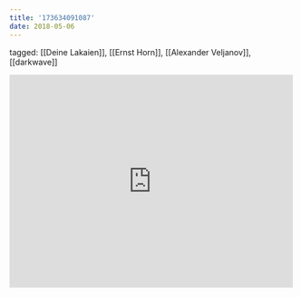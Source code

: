 ```yaml
---
title: '173634091087'
date: 2018-05-06
---
```

tagged: [[Deine Lakaien]], [[Ernst Horn]], [[Alexander Veljanov]], [[darkwave]]
<iframe allow="accelerometer; autoplay; clipboard-write; encrypted-media; gyroscope; picture-in-picture" allowfullscreen="" frameborder="0" height="375" id="youtube_iframe" src="https://www.youtube.com/embed/6X2QHIbIuuE?feature=oembed&amp;enablejsapi=1&amp;origin=https://safe.txmblr.com&amp;wmode=opaque" width="500"></iframe>